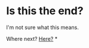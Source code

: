 # Is this the end?

I'm not sure what this means.

Where next? [Here?](https://richardpatterson.github.io/blog/2022-07-04_if.html) *
